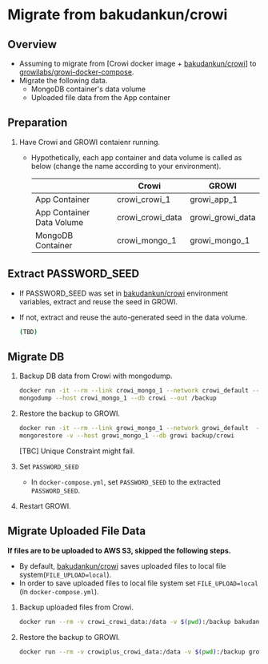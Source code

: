 # Migrate from bakudankun/crowi

## Overview

- Assuming to migrate from [Crowi docker image + [bakudankun/crowi](https://github.com/crowi/docker-crowi)] to [growilabs/growi-docker-compose](https://github.com/growilabs/growi-docker-compose).
- Migrate the following data.
    - MongoDB container's data volume
    - Uploaded file data from the App container

## Preparation

1. Have Crowi and GROWI contaienr running.
    * Hypothetically, each app container and data volume is called as below (change the name according to your environment).

        ||Crowi|GROWI|
        |---|---|---|
        |App Container|crowi_crowi_1|growi_app_1|
        |App Container Data Volume|crowi_crowi_data|growi_growi_data|
        |MongoDB Container|crowi_mongo_1|growi_mongo_1|

## Extract PASSWORD_SEED

- If PASSWORD_SEED was set in [bakudankun/crowi](https://github.com/crowi/docker-crowi) environment variables, extract and reuse the seed in GROWI.
- If not, extract and reuse the auto-generated seed in the data volume.

    ```bash
    (TBD)
    ```

## Migrate DB

1. Backup DB data from Crowi with mongodump.

    ```bash
    docker run -it --rm --link crowi_mongo_1 --network crowi_default --volume $(pwd):/backup mongo bash
    mongodump --host crowi_mongo_1 --db crowi --out /backup
    ```

2. Restore the backup to GROWI.

    ```bash
    docker run -it --rm --link growi_mongo_1 --network growi_default  --volume $(pwd):/backup mongo bash
    mongorestore -v --host growi_mongo_1 --db growi backup/crowi
    ```

    [TBC] Unique Constraint might fail.

3. Set `PASSWORD_SEED`
    - In `docker-compose.yml`, set `PASSWORD_SEED` to the extracted `PASSWORD_SEED`.

3. Restart GROWI.


## Migrate Uploaded File Data

**If files are to be uploaded to AWS S3, skipped the following steps.**

- By default, [bakudankun/crowi](https://github.com/crowi/docker-crowi) saves uploaded files to local file system(`FILE_UPLOAD=local`).
- In order to save uploaded files to local file system set `FILE_UPLOAD=local` (in `docker-compose.yml`).

1. Backup uploaded files from Crowi.

    ```bash
    docker run --rm -v crowi_crowi_data:/data -v $(pwd):/backup bakudankun/crowi cp -rp /data /backup
    ```

2. Restore the backup to GROWI.

    ```bash
    docker run --rm -v crowiplus_crowi_data:/data -v $(pwd):/backup growi_app_1 cp -rp /backup/uploads /data/
    ```
